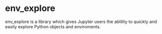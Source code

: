 # env_explore
 env_explore is a library which gives Jupyter users the ablility to quickly and easily explore Python objects and enviroments. 
